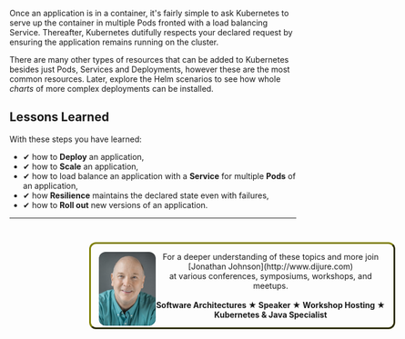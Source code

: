 
Once an application is in a container, it's fairly simple to ask Kubernetes to serve up the container in multiple Pods fronted with a load balancing Service. Thereafter, Kubernetes dutifully respects your declared request by ensuring the application remains running on the cluster.

There are many other types of resources that can be added to Kubernetes besides just Pods, Services and Deployments, however these are the most common resources. Later, explore the Helm scenarios to see how whole _charts_ of more complex deployments can be installed.

## Lessons Learned ##

With these steps you have learned:

- &#x2714; how to **Deploy** an application,
- &#x2714; how to **Scale** an application,
- &#x2714; how to load balance an application with a **Service** for multiple **Pods** of an application,
- &#x2714; how **Resilience** maintains the declared state even with failures,
- &#x2714; how to **Roll out** new versions of an application.

------
<p style="width: 100%; text-align: center; padding: 1em; margin: 3em; margin-left: 10em; margin-right: 10em; border-; 1px; border-color: olive;  border-radius: 12px; border-style:outset">
<img align="left" src="./assets/jonathan-johnson.jpg" width="100" style="border-radius: 12px">
For a deeper understanding of these topics and more join <br>[Jonathan Johnson](http://www.dijure.com)<br> at various conferences, symposiums, workshops, and meetups.
<br><br>
<b>Software Architectures ★ Speaker ★ Workshop Hosting ★ Kubernetes & Java Specialist</b>
</p>
